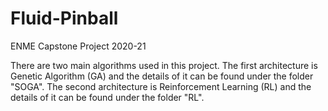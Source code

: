 # Fluid-Pinball
ENME Capstone Project 2020-21

There are two main algorithms used in this project. The first architecture is Genetic Algorithm (GA) and the details of it can be found under the folder "SOGA". The second architecture is Reinforcement Learning (RL) and the details of it can be found under the folder "RL".
